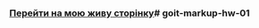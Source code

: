 ### [Перейти на мою живу сторінку](https://forest1233.github.io.github.io/goit-markup-hw-01)# goit-markup-hw-01
